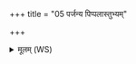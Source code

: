 +++
title = "05 पर्जन्य पिप्पलास्तुभ्यम्"

+++
<details><summary>मूलम् (WS)</summary>

पर्जन्य पिप्पलास्तुभ्यं नद्यो गर्भं स्वस्तये ।  
मर्यादा ब्रह्मदेवयीरायुष्यं वर्चसा सिचम् ॥ ६ ॥
</details>